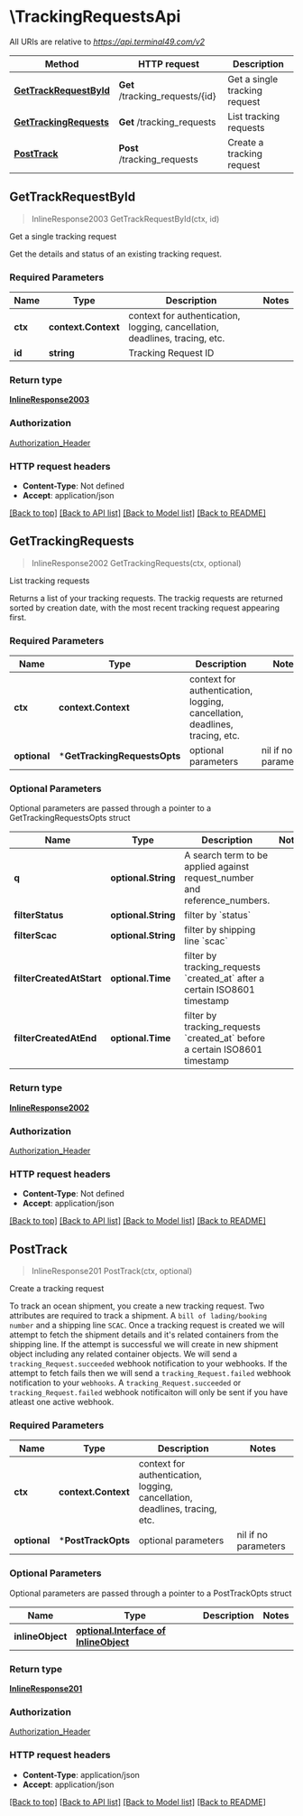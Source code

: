 # \TrackingRequestsApi

All URIs are relative to *https://api.terminal49.com/v2*

Method | HTTP request | Description
------------- | ------------- | -------------
[**GetTrackRequestById**](TrackingRequestsApi.md#GetTrackRequestById) | **Get** /tracking_requests/{id} | Get a single tracking request
[**GetTrackingRequests**](TrackingRequestsApi.md#GetTrackingRequests) | **Get** /tracking_requests | List tracking requests
[**PostTrack**](TrackingRequestsApi.md#PostTrack) | **Post** /tracking_requests | Create a tracking request



## GetTrackRequestById

> InlineResponse2003 GetTrackRequestById(ctx, id)

Get a single tracking request

Get the details and status of an existing tracking request. 

### Required Parameters


Name | Type | Description  | Notes
------------- | ------------- | ------------- | -------------
**ctx** | **context.Context** | context for authentication, logging, cancellation, deadlines, tracing, etc.
**id** | **string**| Tracking Request ID | 

### Return type

[**InlineResponse2003**](inline_response_200_3.md)

### Authorization

[Authorization_Header](../README.md#Authorization_Header)

### HTTP request headers

- **Content-Type**: Not defined
- **Accept**: application/json

[[Back to top]](#) [[Back to API list]](../README.md#documentation-for-api-endpoints)
[[Back to Model list]](../README.md#documentation-for-models)
[[Back to README]](../README.md)


## GetTrackingRequests

> InlineResponse2002 GetTrackingRequests(ctx, optional)

List tracking requests

Returns a list of your tracking requests. The trackig requests are returned sorted by creation date, with the most recent tracking request appearing first.

### Required Parameters


Name | Type | Description  | Notes
------------- | ------------- | ------------- | -------------
**ctx** | **context.Context** | context for authentication, logging, cancellation, deadlines, tracing, etc.
 **optional** | ***GetTrackingRequestsOpts** | optional parameters | nil if no parameters

### Optional Parameters

Optional parameters are passed through a pointer to a GetTrackingRequestsOpts struct


Name | Type | Description  | Notes
------------- | ------------- | ------------- | -------------
 **q** | **optional.String**| A search term to be applied against request_number and reference_numbers. | 
 **filterStatus** | **optional.String**| filter by &#x60;status&#x60; | 
 **filterScac** | **optional.String**| filter by shipping line &#x60;scac&#x60; | 
 **filterCreatedAtStart** | **optional.Time**| filter by tracking_requests &#x60;created_at&#x60; after a certain ISO8601 timestamp | 
 **filterCreatedAtEnd** | **optional.Time**| filter by tracking_requests &#x60;created_at&#x60; before a certain ISO8601 timestamp | 

### Return type

[**InlineResponse2002**](inline_response_200_2.md)

### Authorization

[Authorization_Header](../README.md#Authorization_Header)

### HTTP request headers

- **Content-Type**: Not defined
- **Accept**: application/json

[[Back to top]](#) [[Back to API list]](../README.md#documentation-for-api-endpoints)
[[Back to Model list]](../README.md#documentation-for-models)
[[Back to README]](../README.md)


## PostTrack

> InlineResponse201 PostTrack(ctx, optional)

Create a tracking request

To track an ocean shipment, you create a new tracking request.  Two attributes are required to track a shipment. A `bill of lading/booking number` and a shipping line `SCAC`.   Once a tracking request is created we will attempt to fetch the shipment details and it's related containers from the shipping line. If the attempt is successful we will create in new shipment object including any related container objects. We will send a `tracking_Request.succeeded` webhook notification to your webhooks.    If the attempt to fetch fails then we will send a `tracking_Request.failed` webhook notification to your `webhooks`.    A `tracking_Request.succeeded` or `tracking_Request.failed` webhook notificaiton will only be sent  if you have  atleast one active webhook. 

### Required Parameters


Name | Type | Description  | Notes
------------- | ------------- | ------------- | -------------
**ctx** | **context.Context** | context for authentication, logging, cancellation, deadlines, tracing, etc.
 **optional** | ***PostTrackOpts** | optional parameters | nil if no parameters

### Optional Parameters

Optional parameters are passed through a pointer to a PostTrackOpts struct


Name | Type | Description  | Notes
------------- | ------------- | ------------- | -------------
 **inlineObject** | [**optional.Interface of InlineObject**](InlineObject.md)|  | 

### Return type

[**InlineResponse201**](inline_response_201.md)

### Authorization

[Authorization_Header](../README.md#Authorization_Header)

### HTTP request headers

- **Content-Type**: application/json
- **Accept**: application/json

[[Back to top]](#) [[Back to API list]](../README.md#documentation-for-api-endpoints)
[[Back to Model list]](../README.md#documentation-for-models)
[[Back to README]](../README.md)

